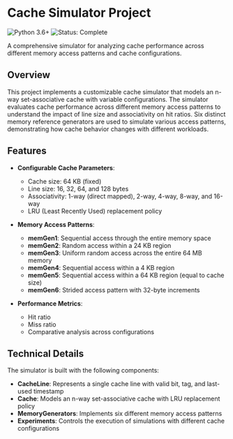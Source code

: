 # Cache Simulator Project

![Python 3.6+](https://img.shields.io/badge/python-3.6+-blue.svg)
![Status: Complete](https://img.shields.io/badge/status-complete-green.svg)

A comprehensive simulator for analyzing cache performance across different memory access patterns and cache configurations.

## Overview

This project implements a customizable cache simulator that models an n-way set-associative cache with variable configurations. The simulator evaluates cache performance across different memory access patterns to understand the impact of line size and associativity on hit ratios. Six distinct memory reference generators are used to simulate various access patterns, demonstrating how cache behavior changes with different workloads.

## Features

- **Configurable Cache Parameters**:
  - Cache size: 64 KB (fixed)
  - Line size: 16, 32, 64, and 128 bytes
  - Associativity: 1-way (direct mapped), 2-way, 4-way, 8-way, and 16-way
  - LRU (Least Recently Used) replacement policy

- **Memory Access Patterns**:
  - **memGen1**: Sequential access through the entire memory space
  - **memGen2**: Random access within a 24 KB region
  - **memGen3**: Uniform random access across the entire 64 MB memory
  - **memGen4**: Sequential access within a 4 KB region
  - **memGen5**: Sequential access within a 64 KB region (equal to cache size)
  - **memGen6**: Strided access pattern with 32-byte increments

- **Performance Metrics**:
  - Hit ratio
  - Miss ratio
  - Comparative analysis across configurations

## Technical Details

The simulator is built with the following components:

- **CacheLine**: Represents a single cache line with valid bit, tag, and last-used timestamp
- **Cache**: Models an n-way set-associative cache with LRU replacement policy
- **MemoryGenerators**: Implements six different memory access patterns
- **Experiments**: Controls the execution of simulations with different cache configurations

